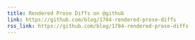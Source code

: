 ```yaml
---
title: Rendered Prose Diffs on @github
link: https://github.com/blog/1784-rendered-prose-diffs
rss_link: https://github.com/blog/1784-rendered-prose-diffs
---
```

